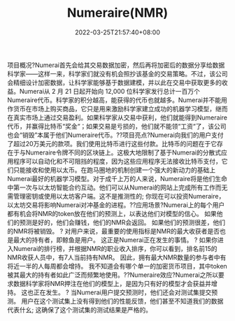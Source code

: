 ﻿---
weight: 
title: "Numeraire(NMR)"
description: "Numerai首先会给其交易数据加密，然后再将加密后的数据分享给数据科学家——这样一来，科学家们就没有机会照抄该基金的交易策略"
date: 2022-03-25T21:57:40+08:00
lastmod: 2022-03-25T16:45:40+08:00
draft: false
authors: ["Metabd"]
featuredImage: "numerairenmr.webp"
link: ""
tags: ["数字代币","Numeraire(NMR)"]
categories: ["navigation"]
navigation: ["数字代币"]
lightgallery: true
toc: true
pinned: false
recommend: false
recommend1: false
---
项目概况?Numerai首先会给其交易数据加密，然后再将加密后的数据分享给数据科学家——这样一来，科学家们就没有机会照抄该基金的交易策略。不过，该公司会精细设计加密数据，让科学家能够基于数据建模，并以此在交易中获取更多的收益。Numerai从 2 月 21 日起开始向 12,000 位科学家发行总计一百万个Numeraire代币。科学家的积分越高，能获得的代币也就越多。Numerai并不能用作货币在市场上购买商品，它只是用来激励科学家建立成功的机器学习模型，继而在真实市场上通过交易盈利。如果科学家从交易中获利，他们就能得到Numeraire代币，并赢得比特币“奖金“；如果交易是亏损的，他们就不能领“工资“了，该公司也会“销毁”本属于他们Numeraire代币。??项目亮点?Numerai向我们的用户支付了超过20万美元的款项。我们使用比特币进行这些付款。比特币的问题在于它存在于与Numeraire令牌不同的区块链上。这极大地限制了基于Numerai的分散式应用程序可以自动化和不可阻挡的程度，因为这些应用程序无法接收比特币支付，它们只能接收和使用以太币。在跑马圈地的机制创建一个强大的新动力的基础上Numerai最好的机器学习模型。对于成千上万的人来说，Numeraire将是他们生命中第一次与以太坊智能合约互动。他们可以从Numerai的网站上完成所有工作而无需管理密钥或使用以太坊客户端。这不是推测性的; 你现在可以投资Numeraire，以太坊交易将影响Numerai对冲基金的进程。??应用场景?Numerai上的每个用户都有机会将NMR的token放在他们的预测上，以表达他们对模型的信心。 如果他们的预测是好的，他们会赚钱，他们的NMR会返回。 如果他们的预测很差，他们的NMR将被销毁。
?
对用户来说，最重要的使用指标是NMR的最大收获者是否也是最大的持有者，即鲸鱼是用户。 这正是Numerai正在发生的事情。
?
如果你进入Numerai的排行榜，并根据NMR的职业收入排序，你可以看到，排名前15的NMR收获人员中，有7人当前持有NMR。 因此，拥有最大NMR数量的参与者中有将近一半的人每周都会增持。 我不知道会有哪个单一的加密货币项目，其中token被其最大的持有者如此广泛而频繁地使用。??Numeraire效应?Numerai之所以要求数据科学家将NMR押注在他们的模型上，是因为只有好的模型才会获益并增持。 这也正在发生。
?
当Numerai用户提交预测时，他们还会对测试集提交预测。 用户在这个测试集上没有得到他们的性能反馈，他们甚至不知道我们的数据代表什幺; 这确保了这个测试集的测试结果是严格的。
